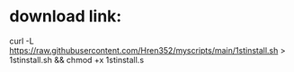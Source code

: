 # download link:

 curl -L https://raw.githubusercontent.com/Hren352/myscripts/main/1stinstall.sh > 1stinstall.sh && chmod +x 1stinstall.s
